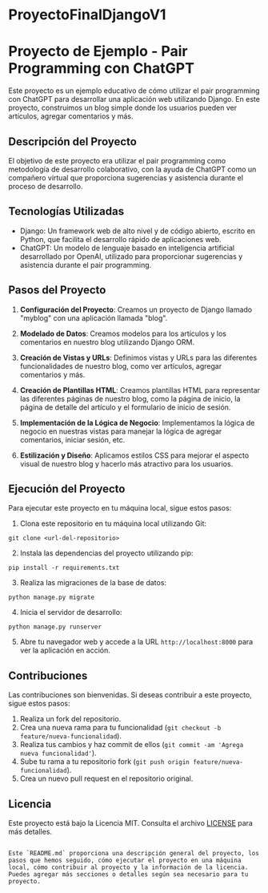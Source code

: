 # ProyectoFinalDjangoV1

# Proyecto de Ejemplo - Pair Programming con ChatGPT

Este proyecto es un ejemplo educativo de cómo utilizar el pair programming con ChatGPT para desarrollar una aplicación web utilizando Django. En este proyecto, construimos un blog simple donde los usuarios pueden ver artículos, agregar comentarios y más.

## Descripción del Proyecto

El objetivo de este proyecto era utilizar el pair programming como metodología de desarrollo colaborativo, con la ayuda de ChatGPT como un compañero virtual que proporciona sugerencias y asistencia durante el proceso de desarrollo.

## Tecnologías Utilizadas

- Django: Un framework web de alto nivel y de código abierto, escrito en Python, que facilita el desarrollo rápido de aplicaciones web.
- ChatGPT: Un modelo de lenguaje basado en inteligencia artificial desarrollado por OpenAI, utilizado para proporcionar sugerencias y asistencia durante el pair programming.

## Pasos del Proyecto

1. **Configuración del Proyecto**: Creamos un proyecto de Django llamado "myblog" con una aplicación llamada "blog".

2. **Modelado de Datos**: Creamos modelos para los artículos y los comentarios en nuestro blog utilizando Django ORM.

3. **Creación de Vistas y URLs**: Definimos vistas y URLs para las diferentes funcionalidades de nuestro blog, como ver artículos, agregar comentarios y más.

4. **Creación de Plantillas HTML**: Creamos plantillas HTML para representar las diferentes páginas de nuestro blog, como la página de inicio, la página de detalle del artículo y el formulario de inicio de sesión.

5. **Implementación de la Lógica de Negocio**: Implementamos la lógica de negocio en nuestras vistas para manejar la lógica de agregar comentarios, iniciar sesión, etc.

6. **Estilización y Diseño**: Aplicamos estilos CSS para mejorar el aspecto visual de nuestro blog y hacerlo más atractivo para los usuarios.

## Ejecución del Proyecto

Para ejecutar este proyecto en tu máquina local, sigue estos pasos:

1. Clona este repositorio en tu máquina local utilizando Git:

```
git clone <url-del-repositorio>
```

2. Instala las dependencias del proyecto utilizando pip:

```
pip install -r requirements.txt
```

3. Realiza las migraciones de la base de datos:

```
python manage.py migrate
```

4. Inicia el servidor de desarrollo:

```
python manage.py runserver
```

5. Abre tu navegador web y accede a la URL `http://localhost:8000` para ver la aplicación en acción.

## Contribuciones

Las contribuciones son bienvenidas. Si deseas contribuir a este proyecto, sigue estos pasos:

1. Realiza un fork del repositorio.
2. Crea una nueva rama para tu funcionalidad (`git checkout -b feature/nueva-funcionalidad`).
3. Realiza tus cambios y haz commit de ellos (`git commit -am 'Agrega nueva funcionalidad'`).
4. Sube tu rama a tu repositorio fork (`git push origin feature/nueva-funcionalidad`).
5. Crea un nuevo pull request en el repositorio original.

## Licencia

Este proyecto está bajo la Licencia MIT. Consulta el archivo [LICENSE](LICENSE) para más detalles.

```

Este `README.md` proporciona una descripción general del proyecto, los pasos que hemos seguido, cómo ejecutar el proyecto en una máquina local, cómo contribuir al proyecto y la información de la licencia. Puedes agregar más secciones o detalles según sea necesario para tu proyecto.